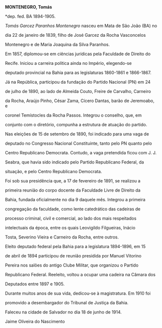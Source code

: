 **MONTENEGRO, Tomás**



\*dep. fed. BA 1894-1905.



*Tomás Garcez Paranhos Montenegro* nasceu em Mata de São João (BA) no

dia 22 de janeiro de 1839, filho de José Garcez da Rocha Vasconcelos

Montenegro e de Maria Joaquina da Silva Paranhos.



Em 1857, diplomou-se em ciências jurídicas pela Faculdade de Direito do

Recife. Iniciou a carreira política ainda no Império, elegendo-se

deputado provincial na Bahia para as legislaturas 1860-1861 e 1866-1867.



Já na República, participou da fundação do Partido Nacional (PN) em 24

de julho de 1890, ao lado de Almeida Couto, Freire de Carvalho, Carneiro

da Rocha, Araújo Pinho, César Zama, Cícero Dantas, barão de Jeremoabo, e

coronel Temístocles da Rocha Passos. Integrou o conselho, que, em

conjunto com o diretório, compunha a estrutura de atuação do partido.

Nas eleições de 15 de setembro de 1890, foi indicado para uma vaga de

deputado no Congresso Nacional Constituinte, tanto pelo PN quanto pelo

Centro Republicano Democrata. Contudo, a vaga pretendida ficou com J. J.

Seabra, que havia sido indicado pelo Partido Republicano Federal, da

situação, e pelo Centro Republicano Democrata.



Foi sob sua presidência que, a 17 de fevereiro de 1891, se realizou a

primeira reunião do corpo docente da Faculdade Livre de Direito da

Bahia, fundada oficialmente no dia 9 daquele mês. Integrou a primeira

congregação da faculdade, como lente catedrático das cadeiras de

processo criminal, civil e comercial, ao lado dos mais respeitados

intelectuais da época, entre os quais Leovigildo Filgueiras, Inácio

Tosta, Severino Vieira e Carneiro da Rocha, entre outros.



Eleito deputado federal pela Bahia para a legislatura 1894-1896, em 15

de abril de 1894 participou de reunião presidida por Manuel Vitorino

Pereira nos salões do antigo Clube Militar, que organizou o Partido

Republicano Federal. Reeleito, voltou a ocupar uma cadeira na Câmara dos

Deputados entre 1897 e 1905.



Durante muitos anos de sua vida, dedicou-se à magistratura. Em 1910 foi

promovido a desembargador do Tribunal de Justiça da Bahia.



Faleceu na cidade de Salvador no dia 18 de junho de 1914.



Jaime Oliveira do Nascimento



